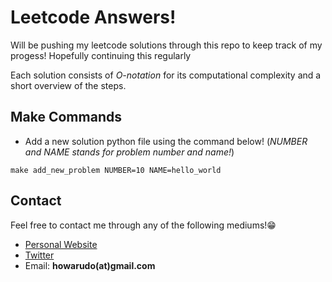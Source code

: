 # Leetcode Answers!
Will be pushing my leetcode solutions through this repo to keep track of my progess! Hopefully continuing this regularly

Each solution consists of *O-notation* for its computational complexity and a short overview of the steps.

## Make Commands
- Add a new solution python file using the command below! (*NUMBER and NAME stands for problem number and name!*)
```
make add_new_problem NUMBER=10 NAME=hello_world
```
## Contact
Feel free to contact me through any of the following mediums!😁
* [Personal Website](https://howarudo.github.io)
* [Twitter](https://twitter.com/howarudo)
* Email: **howarudo(at)gmail.com**
